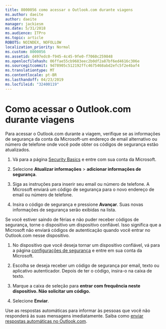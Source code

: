 ```yaml
---
title: 8000056 como acessar o Outlook.com durante viagens
ms.author: daeite
author: daeite
manager: jackiesm
ms.date: 5/31/2018
ms.audience: ITPro
ms.topic: article
ROBOTS: NOINDEX, NOFOLLOW
localization_priority: Normal
ms.custom: 8000056
ms.assetid: d497edc0-f945-4c45-9fe0-f7060c259848
ms.openlocfilehash: 06ffae55cb9683eec2b0df2a87bf6ed4616c306e
ms.sourcegitcommit: 9d78905c512192ffc4675468abd2efc5f2e4baf4
ms.translationtype: MT
ms.contentlocale: pt-BR
ms.lasthandoff: 04/23/2019
ms.locfileid: "32400119"
---
```

# <a name="how-to-access-outlookcom-while-traveling"></a>Como acessar o Outlook.com durante viagens

Para acessar o Outlook.com durante a viagem, verifique se as informações de segurança da conta da Microsoft-um endereço de email alternativo ou número de telefone onde você pode obter os códigos de segurança estão atualizados.
  
1. Vá para a página [Security Basics](https://go.microsoft.com/fwlink/p/?linkid=842325) e entre com sua conta da Microsoft. 
    
2. Selecione **Atualizar informações** \> **adicionar informações de segurança**. 
    
3. Siga as instruções para inserir seu email ou número de telefone. A Microsoft enviará um código de segurança para o novo endereço de email ou número de telefone.
    
4. Insira o código de segurança e pressione **Avançar**. Suas novas informações de segurança serão exibidas na lista. 
    
Se você estiver saindo de férias e não puder receber códigos de segurança, torne o dispositivo um dispositivo confiável. Isso significa que a Microsoft não enviará códigos de autenticação quando você entrar no Outlook.com nesse dispositivo.
  
1. No dispositivo que você deseja tornar um dispositivo confiável, vá para a página [configurações de segurança](https://go.microsoft.com/fwlink/p/?linkid=2002000&amp;clcid=0x409) e entre em sua conta da Microsoft. 
    
2. Escolha se deseja receber um código de segurança por email, texto ou aplicativo autenticador. Depois de ter o código, insira-o na caixa de texto.
    
3. Marque a caixa de seleção para **entrar com frequência neste dispositivo. Não solicitar um código.**
    
4. Selecione **Enviar**. 
    
Use as respostas automáticas para informar às pessoas que você não responderá às suas mensagens imediatamente. Saiba como [enviar respostas automáticas no Outlook.com](https://go.microsoft.com/fwlink/p/?linkid=2002100&amp;clcid=0x409).
  

